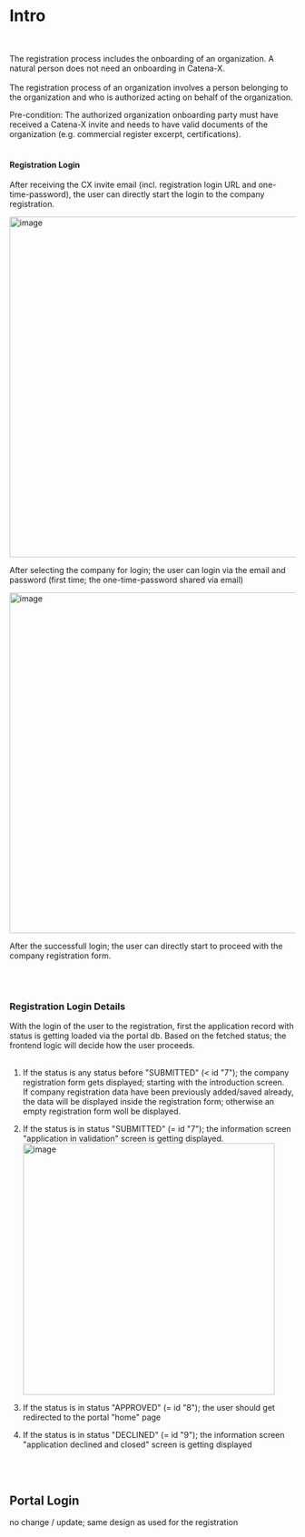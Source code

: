 # Intro

<br>

The registration process includes the onboarding of an organization. A natural person does not need an onboarding in Catena-X.
<br>
<br>
The registration process of an organization involves a person belonging to the organization and who is authorized acting on behalf of the organization.

Pre-condition: The authorized organization onboarding party must have received a Catena-X invite and needs to have valid documents of the organization (e.g. commercial register excerpt, certifications).
<br>
<br>

#### Registration Login

After receiving the CX invite email (incl. registration login URL and one-time-password), the user can directly start the login to the company registration.
<br>

<img width="600" alt="image" src="https://user-images.githubusercontent.com/94133633/217643866-dcdb669e-5dbb-4b5d-8577-77d80f6ba1d6.png">
<br>

After selecting the company for login; the user can login via the email and password (first time; the one-time-password shared via email)

<img width="600" alt="image" src="https://user-images.githubusercontent.com/94133633/217644067-91ea8590-ba4e-4c79-b4c6-7c5b7008b4f5.png">
<br>

After the successfull login; the user can directly start to proceed with the company registration form.

<br>
<br>

### Registration Login Details

With the login of the user to the registration, first the application record with status is getting loaded via the portal db.
Based on the fetched status; the frontend logic will decide how the user proceeds.  
<br>

1. If the status is any status before "SUBMITTED" (< id "7"); the company registration form gets displayed; starting with the introduction screen.  
   If company registration data have been previously added/saved already, the data will be displayed inside the registration form; otherwise an empty registration form woll be displayed.
2. If the status is in status "SUBMITTED" (= id "7"); the information screen "application in validation" screen is getting displayed.  
   <img width="443" alt="image" src="https://user-images.githubusercontent.com/94133633/216842731-5a2097ac-240c-44fe-aa0b-8396d0474690.png">

3. If the status is in status "APPROVED" (= id "8"); the user should get redirected to the portal "home" page

4. If the status is in status "DECLINED" (= id "9"); the information screen "application declined and closed" screen is getting displayed

<br>
<br>

## Portal Login

no change / update; same design as used for the registration
